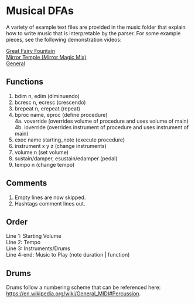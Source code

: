 # Musical DFAs
A variety of example text files are provided in the music folder that explain how to write music that is interpretable by the parser. For some example pieces, see the following demonstration videos:   
  
[Great Fairy Fountain](https://youtu.be/Qk7qNtPA7xk)  
[Mirror Temple (Mirror Magic Mix)](https://youtu.be/qxxRMfcM5_k)  
[General](https://youtu.be/VDsemZ05V7o)  
## Functions
1. bdim n, edim (diminuendo)
2. bcresc n, ecresc (crescendo)
3. brepeat n, erepeat (repeat)
4. bproc name, eproc (define procedure)  
    4a. voverride (overrides volume of procedure and uses volume of main)  
    4b. ioverride (overrides instrument of procedure and uses instrument of main)
5. exec name starting_note (execute procedure)
6. instrument x y z (change instruments)
7. volume n (set volume)
8. sustain/damper, esustain/edamper (pedal)
9. tempo n (change tempo)

## Comments
1. Empty lines are now skipped.
2. Hashtags comment lines out.
## Order
Line 1: Starting Volume  
Line 2: Tempo   
Line 3: Instruments/Drums  
Line 4-end: Music to Play (note duration | function)  

## Drums
Drums follow a numbering scheme that can be referenced here: https://en.wikipedia.org/wiki/General_MIDI#Percussion.
